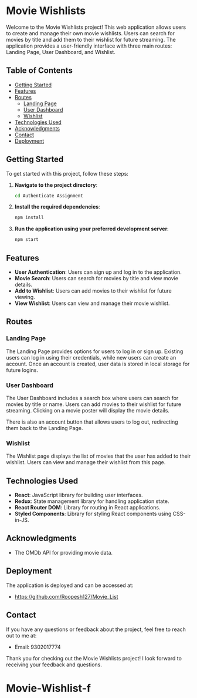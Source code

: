# Movie Wishlists

Welcome to the Movie Wishlists project! This web application allows users to create and manage their own movie wishlists. Users can search for movies by title and add them to their wishlist for future streaming. The application provides a user-friendly interface with three main routes: Landing Page, User Dashboard, and Wishlist.

## Table of Contents

- [Getting Started](#getting-started)
- [Features](#features)
- [Routes](#routes)
  - [Landing Page](#landing-page)
  - [User Dashboard](#user-dashboard)
  - [Wishlist](#wishlist)
- [Technologies Used](#technologies-used)
- [Acknowledgments](#acknowledgments)
- [Contact](#contact)
- [Deployment](#deployment)

## Getting Started

To get started with this project, follow these steps:

1. **Navigate to the project directory**:

   ```bash
   cd Authenticate Assignment
   ```

2. **Install the required dependencies**:

   ```bash
   npm install
   ```

3. **Run the application using your preferred development server**:

   ```bash
   npm start
   ```

## Features

- **User Authentication**: Users can sign up and log in to the application.
- **Movie Search**: Users can search for movies by title and view movie details.
- **Add to Wishlist**: Users can add movies to their wishlist for future viewing.
- **View Wishlist**: Users can view and manage their movie wishlist.

## Routes

### Landing Page

The Landing Page provides options for users to log in or sign up. Existing users can log in using their credentials, while new users can create an account. Once an account is created, user data is stored in local storage for future logins.

### User Dashboard

The User Dashboard includes a search box where users can search for movies by title or name. Users can add movies to their wishlist for future streaming. Clicking on a movie poster will display the movie details.

There is also an account button that allows users to log out, redirecting them back to the Landing Page.

### Wishlist

The Wishlist page displays the list of movies that the user has added to their wishlist. Users can view and manage their wishlist from this page.

## Technologies Used

- **React**: JavaScript library for building user interfaces.
- **Redux**: State management library for handling application state.
- **React Router DOM**: Library for routing in React applications.
- **Styled Components**: Library for styling React components using CSS-in-JS.

## Acknowledgments

- The OMDb API for providing movie data.

## Deployment

The application is deployed and can be accessed at:

- https://github.com/Roopesh127/Movie_List
## Contact

If you have any questions or feedback about the project, feel free to reach out to me at:

- Email: 9302017774

Thank you for checking out the Movie Wishlists project! I look forward to receiving your feedback and questions.
# Movie-Wishlist-f
